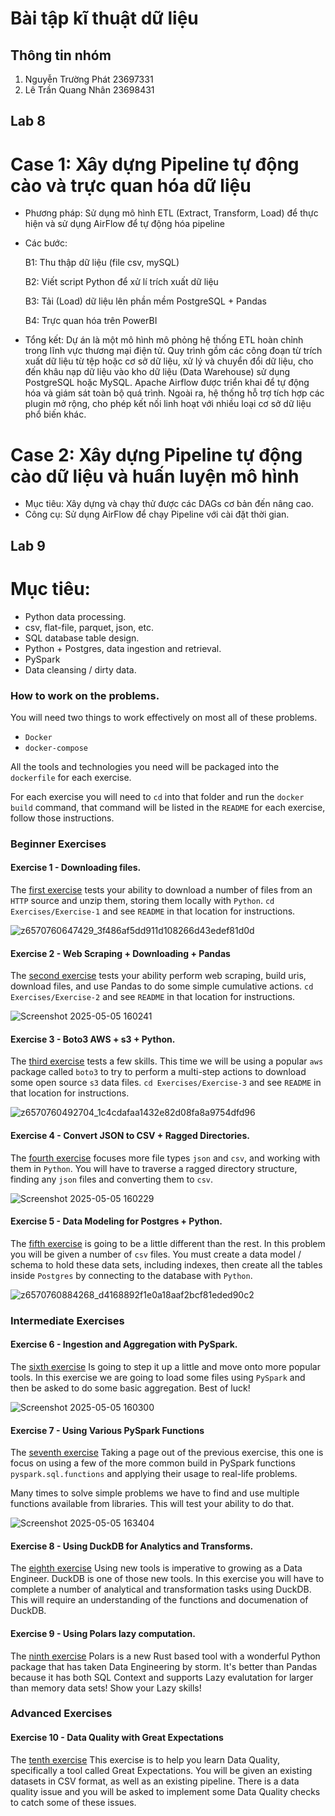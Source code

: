 # Bài tập kĩ thuật dữ liệu
## Thông tin nhóm
1. Nguyễn Trường Phát 23697331 
2. Lê Trần Quang Nhân 23698431
   
## Lab 8
# Case 1: Xây dựng Pipeline tự động cào và trực quan hóa dữ liệu
- Phương pháp: Sử dụng mô hình ETL (Extract, Transform, Load) để thực hiện và sử dụng AirFlow để tự động hóa pipeline
- Các bước:
  
  B1: Thu thập dữ liệu (file csv, mySQL)
  
  B2: Viết script Python để xử lí trích xuất dữ liệu
  
  B3: Tải (Load) dữ liệu lên phần mềm PostgreSQL + Pandas
  
  B4: Trực quan hóa trên PowerBI
  
- Tổng kết:
    Dự án là một mô hình mô phỏng hệ thống ETL hoàn chỉnh trong lĩnh vực thương mại điện tử. Quy trình gồm các công đoạn từ trích xuất dữ liệu từ tệp hoặc cơ sở dữ liệu, xử lý và chuyển đổi dữ liệu, cho đến khâu nạp dữ liệu vào kho dữ liệu (Data Warehouse) sử dụng PostgreSQL hoặc MySQL. Apache Airflow được triển khai để tự động hóa và giám sát toàn bộ quá trình. Ngoài ra, hệ thống hỗ trợ tích hợp các plugin mở rộng, cho phép kết nối linh hoạt với nhiều loại cơ sở dữ liệu phổ biến khác.

# Case 2: Xây dựng Pipeline tự động cào dữ liệu và huấn luyện mô hình 
- Mục tiêu: Xây dựng và chạy thử được các DAGs cơ bản đến nâng cao.
- Công cụ: Sử dụng AirFlow để chạy Pipeline với cài đặt thời gian.


## Lab 9
# Mục tiêu:

- Python data processing.
- csv, flat-file, parquet, json, etc.
- SQL database table design.
- Python + Postgres, data ingestion and retrieval.
- PySpark
- Data cleansing / dirty data.

### How to work on the problems.
You will need two things to work effectively on most all
of these problems. 
- `Docker`
- `docker-compose`

All the tools and technologies you need will be packaged
  into the `dockerfile` for each exercise.

For each exercise you will need to `cd` into that folder and
run the `docker build` command, that command will be listed in
the `README` for each exercise, follow those instructions.

### Beginner Exercises

#### Exercise 1 - Downloading files.
The [first exercise](https://github.com/danielbeach/data-engineering-practice/tree/main/Exercises/Exercise-1) tests your ability to download a number of files
from an `HTTP` source and unzip them, storing them locally with `Python`.
`cd Exercises/Exercise-1` and see `README` in that location for instructions.

![z6570760647429_3f486af5dd911d108266d43edef81d0d](https://github.com/user-attachments/assets/06f1bca7-909e-4877-b361-99caf7972187)



#### Exercise 2 - Web Scraping + Downloading + Pandas
The [second exercise](https://github.com/danielbeach/data-engineering-practice/tree/main/Exercises/Exercise-2) 
tests your ability perform web scraping, build uris, download files, and use Pandas to
do some simple cumulative actions.
`cd Exercises/Exercise-2` and see `README` in that location for instructions.

![Screenshot 2025-05-05 160241](https://github.com/user-attachments/assets/3587ecd5-7674-4b60-bf36-26f4cf663656)


#### Exercise 3 - Boto3 AWS + s3 + Python.
The [third exercise](https://github.com/danielbeach/data-engineering-practice/tree/main/Exercises/Exercise-3) tests a few skills.
This time we  will be using a popular `aws` package called `boto3` to try to perform a multi-step
actions to download some open source `s3` data files.
`cd Exercises/Exercise-3` and see `README` in that location for instructions.

![z6570760492704_1c4cdafaa1432e82d08fa8a9754dfd96](https://github.com/user-attachments/assets/fb71263d-400c-46bd-a085-3e96f72aae7b)


#### Exercise 4 - Convert JSON to CSV + Ragged Directories.
The [fourth exercise](https://github.com/danielbeach/data-engineering-practice/tree/main/Exercises/Exercise-4) 
focuses more file types `json` and `csv`, and working with them in `Python`.
You will have to traverse a ragged directory structure, finding any `json` files
and converting them to `csv`.

![Screenshot 2025-05-05 160229](https://github.com/user-attachments/assets/4801a5a9-efdb-495e-8974-867e0eaff7cb)


#### Exercise 5 - Data Modeling for Postgres + Python.
The [fifth exercise](https://github.com/danielbeach/data-engineering-practice/tree/main/Exercises/Exercise-5) 
is going to be a little different than the rest. In this problem you will be given a number of
`csv` files. You must create a data model / schema to hold these data sets, including indexes,
then create all the tables inside `Postgres` by connecting to the database with `Python`.

![z6570760884268_d4168892f1e0a18aaf2bcf81eded90c2](https://github.com/user-attachments/assets/4177047d-d9f3-4e05-a962-bc7a71d8925f)


### Intermediate Exercises

#### Exercise 6 - Ingestion and Aggregation with PySpark.
The [sixth exercise](https://github.com/danielbeach/data-engineering-practice/tree/main/Exercises/Exercise-6) 
Is going to step it up a little and move onto more popular tools. In this exercise we are going
to load some files using `PySpark` and then be asked to do some basic aggregation.
Best of luck!

![Screenshot 2025-05-05 160300](https://github.com/user-attachments/assets/00a57f80-6f8e-4913-8ebc-c21ed5e1a27b)


#### Exercise 7 - Using Various PySpark Functions
The [seventh exercise](https://github.com/danielbeach/data-engineering-practice/tree/main/Exercises/Exercise-7) 
Taking a page out of the previous exercise, this one is focus on using a few of the
more common build in PySpark functions `pyspark.sql.functions` and applying their
usage to real-life problems.

Many times to solve simple problems we have to find and use multiple functions available
from libraries. This will test your ability to do that.

![Screenshot 2025-05-05 163404](https://github.com/user-attachments/assets/510bb4bc-cde4-4429-bf30-2b47242b09ac)


#### Exercise 8 - Using DuckDB for Analytics and Transforms.
The [eighth exercise](https://github.com/danielbeach/data-engineering-practice/tree/main/Exercises/Exercise-8) 
Using new tools is imperative to growing as a Data Engineer. DuckDB is one of those new tools. In this
exercise you will have to complete a number of analytical and transformation tasks using DuckDB. This
will require an understanding of the functions and documenation of DuckDB.

#### Exercise 9 - Using Polars lazy computation.
The [ninth exercise](https://github.com/danielbeach/data-engineering-practice/tree/main/Exercises/Exercise-9) 
Polars is a new Rust based tool with a wonderful Python package that has taken Data Engineering by
storm. It's better than Pandas because it has both SQL Context and supports Lazy evalutation 
for larger than memory data sets! Show your Lazy skills!


### Advanced Exercises

#### Exercise 10 - Data Quality with Great Expectations
The [tenth exercise](https://github.com/danielbeach/data-engineering-practice/tree/main/Exercises/Exercise-10) 
This exercise is to help you learn Data Quality, specifically a tool called Great Expectations. You will
be given an existing datasets in CSV format, as well as an existing pipeline. There is a data quality issue 
and you will be asked to implement some Data Quality checks to catch some of these issues.
